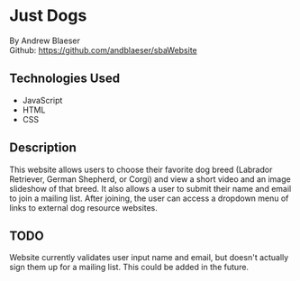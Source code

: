 # Just Dogs

By Andrew Blaeser <br> Github: https://github.com/andblaeser/sbaWebsite

## Technologies Used

- JavaScript
- HTML
- CSS

## Description

This website allows users to choose their favorite dog breed (Labrador Retriever, German Shepherd, or Corgi) and view a short video and an image slideshow of that breed. It also allows a user to submit their name and email to join a mailing list. After joining, the user can access a dropdown menu of links to external dog resource websites.

## TODO

Website currently validates user input name and email, but doesn't actually sign them up for a mailing list. This could be added in the future.